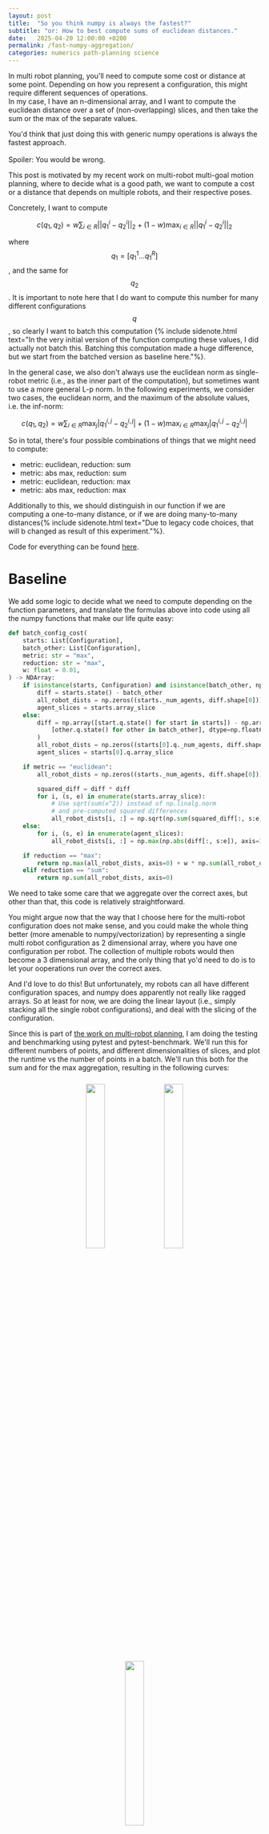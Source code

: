 ```yaml
---
layout: post
title:  "So you think numpy is always the fastest?"
subtitle: "or: How to best compute sums of euclidean distances."
date:   2025-04-20 12:00:00 +0200
permalink: /fast-numpy-aggregation/
categories: numerics path-planning science
---
```


<p class="preface">
In multi robot planning, you'll need to compute some cost or distance at some point. Depending on how you represent a configuration, this might require different sequences of operations. <br>
In my case, I have an n-dimensional array, and I want to compute the euclidean distance over a set of (non-overlapping) slices, and then take the sum or the max of the separate values.

You'd think that just doing this with generic numpy operations is always the fastest approach. <br><br>
Spoiler: You would be wrong.
</p>

This post is motivated by my recent work on multi-robot multi-goal motion planning, where to decide what is a good path, we want to compute a cost or a distance that depends on multiple robots, and their respective poses.

Concretely, I want to compute

$$
c(q_1, q_2) =  w\sum_{i\in R} ||q_1^i - q_2^i||_2 + (1-w)\max_{i\in R} ||q_1^i - q_2^i||_2
$$

where $$q_1 = [q_1^1 ... q_1^R]$$, and the same for $$q_2$$.
It is important to note here that I do want to compute this number for many different configurations $$q$$, so clearly I want to batch this computation {% include sidenote.html text="In the very initial version of the function computing these values, I did actually not batch this. Batching this computation made a huge difference, but we start from the batched version as baseline here."%}.

In the general case, we also don't always use the euclidean norm as single-robot metric (i.e., as the inner part of the computation), but sometimes want to use a more general L-p norm. 
In the following experiments, we consider two cases, the euclidean norm, and the maximum of the absolute values, i.e. the inf-norm:

$$
c(q_1, q_2) =  w\sum_{i\in R} \max_j|q_1^{i,j} - q_2^{i,j}| + (1-w)\max_{i\in R} \max_j|q_1^{i,j} - q_2^{i,j}|
$$

So in total, there's four possible combinations of things that we might need to compute:

- metric: euclidean, reduction: sum
- metric: abs max, reduction: sum
- metric: euclidean, reduction: max
- metric: abs max, reduction: max

Additionally to this, we should distinguish in our function if we are computing a one-to-many distance, or if we are doing many-to-many distances{% include sidenote.html text="Due to legacy code choices, that will b changed as result of this experiment."%}.

Code for everything can be found [here](https://github.com/vhartman/nu-nmpc/tree/blog_version).

# Baseline

We add some logic to decide what we need to compute depending on the function parameters, and translate the formulas above into code using all the numpy functions that make our life quite easy:

```python
def batch_config_cost(
    starts: List[Configuration],
    batch_other: List[Configuration],
    metric: str = "max",
    reduction: str = "max",
    w: float = 0.01,
) -> NDArray:
    if isinstance(starts, Configuration) and isinstance(batch_other, np.ndarray):
        diff = starts.state() - batch_other
        all_robot_dists = np.zeros((starts._num_agents, diff.shape[0]))
        agent_slices = starts.array_slice
    else:
        diff = np.array([start.q.state() for start in starts]) - np.array(
            [other.q.state() for other in batch_other], dtype=np.float64
        )
        all_robot_dists = np.zeros((starts[0].q._num_agents, diff.shape[0]))
        agent_slices = starts[0].q.array_slice

    if metric == "euclidean":
        all_robot_dists = np.zeros((starts._num_agents, diff.shape[0]))

        squared_diff = diff * diff
        for i, (s, e) in enumerate(starts.array_slice):
            # Use sqrt(sum(x^2)) instead of np.linalg.norm
            # and pre-computed squared differences
            all_robot_dists[i, :] = np.sqrt(np.sum(squared_diff[:, s:e], axis=1))
    else:
        for i, (s, e) in enumerate(agent_slices):
            all_robot_dists[i, :] = np.max(np.abs(diff[:, s:e]), axis=1)

    if reduction == "max":
        return np.max(all_robot_dists, axis=0) + w * np.sum(all_robot_dists, axis=0)
    elif reduction == "sum":
        return np.sum(all_robot_dists, axis=0)
```

We need to take some care that we aggregate over the correct axes, but other than that, this code is relatively straightforward.

You might argue now that the way that I choose here for the multi-robot configuration does not make sense, and you could make the whole thing better (more amenable to numpy/vectorization) by representing a single multi robot configuration as 2 dimensional array, where you have one configuration per robot.
The collection of multiple robots would then become a 3 dimensional array, and the only thing that yo'd need to do is to let your ooperations run over the correct axes.

And I'd love to do this! But unfortunately, my robots can all have different configuration spaces, and numpy does apparently not really like ragged arrays.
So at least for now, we are doing the linear layout (i.e., simply stacking all the single robot configurations), and deal with the slicing of the configuration.

Since this is part of [the work on multi-robot planning](/mrmg-planning/), I am doing the testing and benchmarking using pytest and pytest-benchmark.
We'll run this for different numbers of points, and different dimensionalities of slices, and plot the runtime vs the number of points in a batch.
We'll run this both for the sum and for the max aggregation, resulting in the following curves:

<div style="width: 90%;margin:auto; text-align: center;">
  <img src="{{ site.url }}/assets/nu_mpc/lin_sys_n_5.png" style="width:29%; padding: 10px">
  <img src="{{ site.url }}/assets/nu_mpc/lin_sys_n_10.png" style="width:29%; padding: 10px">
  <img src="{{ site.url }}/assets/nu_mpc/lin_sys_n_20.png" style="width:29%; padding: 10px">
  <figcaption><span style="color: #1f77b4;">Blue</span> is position, <span style="color: #ff7f0e;">orange</span> is velocity, and <span style="color: #2ca02c;">green</span> is acceleration. The constraints for each variable are shown in the corresponding color.</figcaption>
</div>

Even though this is not slow on an absolute scale, in the motion planning pipeline, this made up for a majority of the runtime, since this is called very often in some of the subroutines.

# Einsum?

# Enter: numba
Running cProfile on this whole thing shows that computing the euclidean distance over the slices is most problematic, and we'll first focus on this part.

<div style="width: 90%;margin:auto; text-align: center;">
  <img src="{{ site.url }}/assets/nu_mpc/lin_sys_n_20.png" style="width:29%; padding: 10px">
  <figcaption>The flamegraph corrsponding to the baseline version.</figcaption>
</div>

#### Speeding up the euclidean distance over slices

As first attempt to speed this up, we'll just take the thing as a whole and jit it using numba.
There are a few small things we need to do, since numba does not like some of the things we did so far, i.e., the numba version I am using does not like the axis-argument in the max/sum function.

```python
@jit
def compute_sliced_euclidean_dists():
  pass
```

This results in the following curve, already giving a sizeable speedup.
This speedup is (was) already enough to not make this part of the code the bottleneck anymore at the time.
However, we are now in the rabbithole of trying to optimize this as much as possible, so we go on.

We can try to parallelize this:

```python
@jit
def parallel_compute_sliced_euclidean_dists():
  pass
```

Sadly, this did not work. 
I do not have a great explanation, but I am assuming that the overhead of using prange/the overhead of parallelization is simply not worth it given that the operations that are being executed in parallel are relatively quick itself.

We can still do better for the sliced distance by rewriting the jitted function a bit.
For some reason, unrolling the loop gives a speedup for us here:

```python
@jit
def unrolled_compute_sliced_euclidean_dists():
  pass
```

And the corresponding curves:

<div style="width: 90%;margin:auto; text-align: center;">
  <img src="{{ site.url }}/assets/nu_mpc/lin_sys_n_20.png" style="width:29%; padding: 10px">
  <figcaption>The flamegraph corrsponding to the baseline version.</figcaption>
</div>

Finally, until now, I did believe that at least multiplying is fast in numpy.
But moving the computation of the squared distances into the jitted function gives us another speedup.
I do however believe that this is largely since this gets rid of a big chunk of memory allocation.
With this, the code currently looks like this:

```python
@jit
def unrolled_compute_sliced_euclidean_dists():
  pass
```

with this performance:

<div style="width: 90%;margin:auto; text-align: center;">
  <img src="{{ site.url }}/assets/nu_mpc/lin_sys_n_20.png" style="width:29%; padding: 10px">
  <figcaption>The flamegraph corrsponding to the baseline version.</figcaption>
</div>

#### Speeding up the sum and max reductions
So far, we optimized the per-agent-metric-computation, and did not touch the aggregation.
With all the optimizations we did now, cProfile shows that the `sum` and the `max` are now a large part of the total computation time.

Since we were succesful with numba before, why change the receipe? Here we go:

```python
def compute_sum_max_reduction():
  pass

def compute_max_reduction():
  pass
```

Curves:

<div style="width: 90%;margin:auto; text-align: center;">
  <img src="{{ site.url }}/assets/nu_mpc/lin_sys_n_20.png" style="width:29%; padding: 10px">
  <figcaption>The flamegraph corrsponding to the baseline version.</figcaption>
</div>

And this is the point where I am stopping now.
I am sure that the point where I should have switched to a C++ implementation was crossed a long time ago, but I unfortunately started the multi robot planning project with python, and I am too deep in now to switch.

I also fully believe that there is still a bit of potential left by ensuring that the array layout is fine (i.e., that we are summing over the fast running axis.), but these computations are now by far not the botleneck anymore.

Another thing to optimize now would be avoiding the branching in the function itself, and just specialize each function - this would e.g. allow to just run the max over the whole array once, instead of once for the metric and once for the reduction.

# Conclusion
I guess my takeaway here is that you should not always blindly believe the default options to be the fastest.
There are many places where people will just tell you that numpy clearly is the fastest - and it likely is in most cases!
But in reality this is extremely dependent on your array sizes and the workload in general.